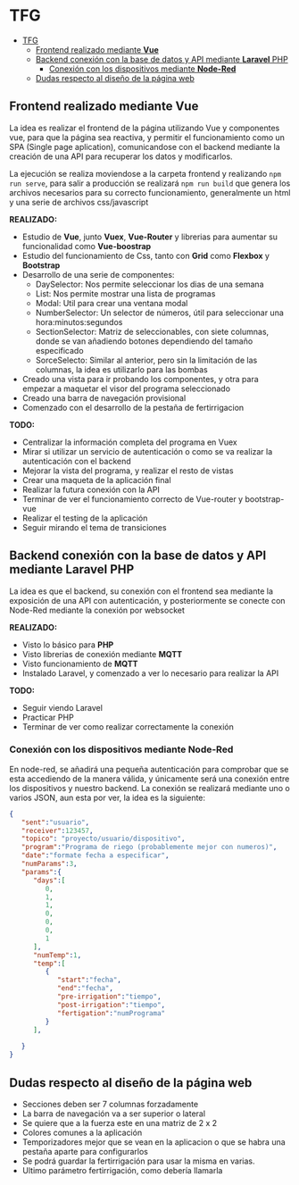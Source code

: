 # TFG

- [TFG](#tfg)
  - [Frontend realizado mediante **Vue**](#frontend-realizado-mediante-vue)
  - [Backend conexión con la base de datos y API mediante **Laravel** PHP](#backend-conexión-con-la-base-de-datos-y-api-mediante-laravel-php)
    - [Conexión con los dispositivos mediante **Node-Red**](#conexión-con-los-dispositivos-mediante-node-red)
  - [Dudas respecto al diseño de la página web](#dudas-respecto-al-diseño-de-la-página-web)

## Frontend realizado mediante **Vue**

La idea es realizar el frontend de la página utilizando Vue y componentes vue, para que la página sea reactiva, y permitir el funcionamiento como un SPA (Single page aplication), comunicandose con el backend mediante la creación de una API para recuperar los datos y modificarlos.

La ejecución se realiza moviendose a la carpeta frontend y realizando ```npm run serve```, para salir a producción se realizará ```npm run build``` que genera los archivos necesarios para su correcto funcionamiento, generalmente un html y una serie de archivos css/javascript

**REALIZADO:**
- Estudio de **Vue**, junto **Vuex**, **Vue-Router** y librerias para aumentar su funcionalidad como **Vue-boostrap**
- Estudio del funcionamiento de Css, tanto con **Grid** como **Flexbox** y **Bootstrap**
- Desarrollo de una serie de componentes:
  - DaySelector: Nos permite seleccionar los dias de una semana
  - List: Nos permite mostrar una lista de programas
  - Modal: Util para crear una ventana modal
  - NumberSelector: Un selector de números, útil para seleccionar una hora:minutos:segundos
  - SectionSelector: Matriz de seleccionables, con siete columnas, donde se van añadiendo botones dependiendo del tamaño especificado
  - SorceSelecto: Similar al anterior, pero sin la limitación de las columnas, la idea es utilizarlo para las bombas
- Creado una vista para ir probando los componentes, y otra para empezar a maquetar el visor del programa seleccionado
- Creado una barra de navegación provisional
- Comenzado con el desarrollo de la pestaña de fertirrigacion

**TODO:**
- Centralizar la información completa del programa en Vuex
- Mirar si utilizar un servicio de autenticación o como se va realizar la autenticación con el backend
- Mejorar la vista del programa, y realizar el resto de vistas
- Crear una maqueta de la aplicación final
- Realizar la futura conexión con la API
- Terminar de ver el funcionamiento correcto de Vue-router y bootstrap-vue
- Realizar el testing de la aplicación
- Seguir mirando el tema de transiciones

## Backend conexión con la base de datos y API mediante **Laravel** PHP

La idea es que el backend, su conexión con el frontend sea mediante la exposición de una API con autenticación, y posteriormente se conecte con Node-Red mediante la conexión por websocket

**REALIZADO:**
- Visto lo básico para **PHP**
- Visto librerias de conexión mediante **MQTT**
- Visto funcionamiento de **MQTT**
- Instalado Laravel, y comenzado a ver lo necesario para realizar la API

**TODO:**

- Seguir viendo Laravel
- Practicar PHP
- Terminar de ver como realizar correctamente la conexión

### Conexión con los dispositivos mediante **Node-Red**

En node-red, se añadirá una pequeña autenticación para comprobar que se esta accediendo de la manera válida, y únicamente será una conexión entre los dispositivos y nuestro backend. La conexión se realizará mediante uno o varios JSON, aun esta por ver, la idea es la siguiente:

```json
{
   "sent":"usuario",
   "receiver":123457,
   "topico": "proyecto/usuario/dispositivo",
   "program":"Programa de riego (probablemente mejor con numeros)",
   "date":"formate fecha a especificar",
   "numParams":3,
   "params":{
      "days":[
         0,
         1,
         1,
         0,
         0,
         0,
         1
      ],
      "numTemp":1,
      "temp":[
         {
            "start":"fecha",
            "end":"fecha",
            "pre-irrigation":"tiempo",
            "post-irrigation":"tiempo",
            "fertigation":"numPrograma"
         }
      ],
		
   }
}
```

## Dudas respecto al diseño de la página web

- Secciones deben ser 7 columnas forzadamente
- La barra de navegación va a ser superior o lateral
- Se quiere que a la fuerza este en una matriz de 2 x 2
- Colores comunes a la aplicación
- Temporizadores mejor que se vean en la aplicacion o que se habra una pestaña aparte para configurarlos
- Se podrá guardar la fertirrigación para usar la misma en varias.
- Ultimo parámetro fertirrigación, como debería llamarla
